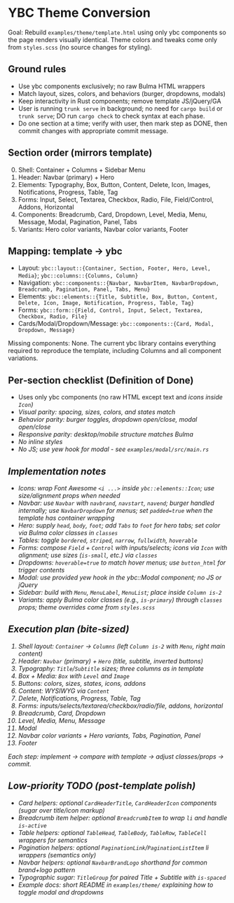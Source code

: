 # YBC Theme Conversion

Goal: Rebuild `examples/theme/template.html` using only ybc components so the page renders visually identical. Theme colors and tweaks come only from `styles.scss` (no source changes for styling).

## Ground rules
- Use ybc components exclusively; no raw Bulma HTML wrappers
- Match layout, sizes, colors, and behaviors (burger, dropdowns, modals)
- Keep interactivity in Rust components; remove template JS/jQuery/GA
- User is running `trunk serve` in background; no need for `cargo build` or `trunk serve`; DO run `cargo check` to check syntax at each phase.
- Do one section at a time; verify with user, then mark step as DONE, then commit changes with appropriate commit message.

## Section order (mirrors template)
0. Shell: Container + Columns + Sidebar Menu
1. Header: Navbar (primary) + Hero
2. Elements: Typography, Box, Button, Content, Delete, Icon, Images, Notifications, Progress, Table, Tag
3. Forms: Input, Select, Textarea, Checkbox, Radio, File, Field/Control, Addons, Horizontal
4. Components: Breadcrumb, Card, Dropdown, Level, Media, Menu, Message, Modal, Pagination, Panel, Tabs
5. Variants: Hero color variants, Navbar color variants, Footer

## Mapping: template → ybc
- Layout: `ybc::layout::{Container, Section, Footer, Hero, Level, Media}`; `ybc::columns::{Columns, Column}`
- Navigation: `ybc::components::{Navbar, NavbarItem, NavbarDropdown, Breadcrumb, Pagination, Panel, Tabs, Menu}`
- Elements: `ybc::elements::{Title, Subtitle, Box, Button, Content, Delete, Icon, Image, Notification, Progress, Table, Tag}`
- Forms: `ybc::form::{Field, Control, Input, Select, Textarea, Checkbox, Radio, File}`
- Cards/Modal/Dropdown/Message: `ybc::components::{Card, Modal, Dropdown, Message}`

Missing components: None. The current ybc library contains everything required to reproduce the template, including Columns and all component variations.

## Per‑section checklist (Definition of Done)
- Uses only ybc components (no raw HTML except text and <i> icons inside `Icon`)
- Visual parity: spacing, sizes, colors, and states match
- Behavior parity: burger toggles, dropdown open/close, modal open/close
- Responsive parity: desktop/mobile structure matches Bulma
- No inline styles
- No JS; use yew hook for modal - see `examples/modal/src/main.rs`

## Implementation notes
- Icons: wrap Font Awesome `<i ...>` inside `ybc::elements::Icon`; use size/alignment props when needed
- Navbar: use `Navbar` with `navbrand`, `navstart`, `navend`; burger handled internally; use `NavbarDropdown` for menus; set `padded=true` when the template has container wrapping
- Hero: supply `head`, `body`, `foot`; add `Tabs` to `foot` for hero tabs; set color via Bulma color classes in `classes`
- Tables: toggle `bordered`, `striped`, `narrow`, `fullwidth`, `hoverable`
- Forms: compose `Field` + `Control` with inputs/selects; icons via `Icon` with alignment; use sizes (`is-small`, etc.) via `classes`
- Dropdowns: `hoverable=true` to match hover menus; use `button_html` for trigger contents
- Modal: use provided yew hook in the ybc::Modal component; no JS or jQuery
- Sidebar: build with `Menu`, `MenuLabel`, `MenuList`; place inside `Column is-2`
- Variants: apply Bulma color classes (e.g., `is-primary`) through `classes` props; theme overrides come from `styles.scss`

## Execution plan (bite‑sized)
1) Shell layout: `Container` → `Columns` (left `Column is-2` with `Menu`, right main content)
2) Header: `Navbar` (primary) + `Hero` (title, subtitle, inverted buttons)
3) Typography: `Title`/`Subtitle` sizes; three columns as in template
4) Box + Media: `Box` with `Level` and `Image`
5) Buttons: colors, sizes, states, icons, addons
6) Content: WYSIWYG via `Content`
7) Delete, Notifications, Progress, Table, Tag
8) Forms: inputs/selects/textarea/checkbox/radio/file, addons, horizontal
9) Breadcrumb, Card, Dropdown
10) Level, Media, Menu, Message
11) Modal
12) Navbar color variants + Hero variants, Tabs, Pagination, Panel
13) Footer

Each step: implement → compare with template → adjust classes/props → commit.

## Low‑priority TODO (post‑template polish)
- Card helpers: optional `CardHeaderTitle`, `CardHeaderIcon` components (sugar over title/icon markup)
- Breadcrumb item helper: optional `BreadcrumbItem` to wrap `li` and handle `is-active`
- Table helpers: optional `TableHead`, `TableBody`, `TableRow`, `TableCell` wrappers for semantics
- Pagination helpers: optional `PaginationLink`/`PaginationListItem` li wrappers (semantics only)
- Navbar helpers: optional `NavbarBrandLogo` shorthand for common brand+logo pattern
- Typographic sugar: `TitleGroup` for paired Title + Subtitle with `is-spaced`
- Example docs: short README in `examples/theme/` explaining how to toggle modal and dropdowns
